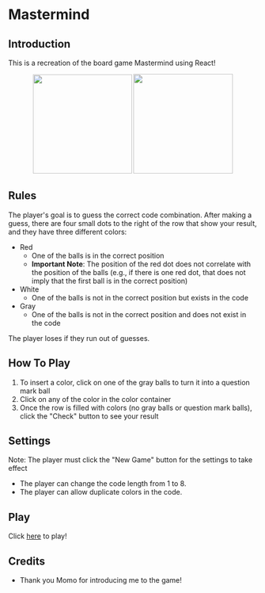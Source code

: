 # Mastermind
## Introduction
This is a recreation of the board game Mastermind using React!
<p align="center">
  <img src="https://cdn.discordapp.com/attachments/704606226553634932/1000890225146466304/Screen_Shot_2022-07-24_at_6.17.45_PM.png" width="200">
  <img src="https://cdn.discordapp.com/attachments/704606226553634932/1000890225452666910/Screen_Shot_2022-07-24_at_6.19.26_PM.png" width="201">
</p>

## Rules
The player's goal is to guess the correct code combination. After making a guess, 
there are four small dots to the right of the row that show your result, and they have three different colors:

- Red
  - One of the balls is in the correct position
  - **Important Note**: The position of the red dot does not correlate with the position of the balls 
  (e.g., if there is one red dot, that does not imply that the first ball is in the correct position)
- White
  - One of the balls is not in the correct position but exists in the code
- Gray
  - One of the balls is not in the correct position and does not exist in the code
 
The player loses if they run out of guesses.
 
## How To Play
1. To insert a color, click on one of the gray balls to turn it into a question mark ball 
2. Click on any of the color in the color container
3. Once the row is filled with colors (no gray balls or question mark balls), click the "Check" button to see your result

## Settings
Note: The player must click the "New Game" button for the settings to take effect
- The player can change the code length from 1 to 8.
- The player can allow duplicate colors in the code.

## Play
Click [here](https://darren-tham.github.io/Mastermind/) to play!

## Credits
- Thank you Momo for introducing me to the game!
